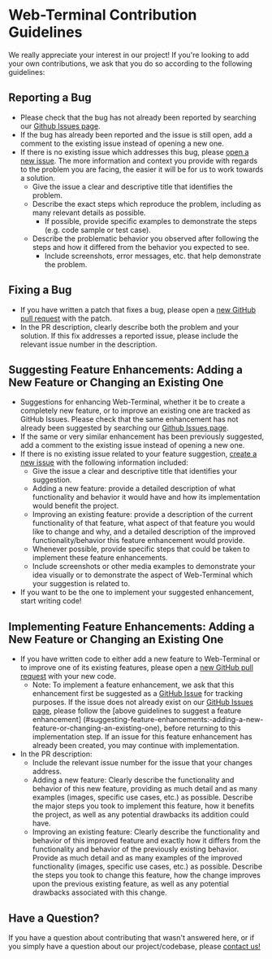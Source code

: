 # Web-Terminal Contribution Guidelines
We really appreciate your interest in our project! If you're looking to add your own contributions, we ask that you do so according to the following guidelines:

## Reporting a Bug
  * Please check that the bug has not already been reported by searching our [Github Issues page](https://github.com/danielle-galvao/web-terminal/issues). 
  * If the bug has already been reported and the issue is still open, add a comment to the existing issue instead of opening a new one.
  * If there is no existing issue which addresses this bug, please [open a new issue](https://github.com/danielle-galvao/web-terminal/issues/new?assignees=&labels=&template=bug_report.md&title=). The more information and context you provide with regards to the problem you are facing, the easier it will be for us to work towards a solution.
    * Give the issue a clear and descriptive title that identifies the problem.
    * Describe the exact steps which reproduce the problem, including as many relevant details as possible. 
      * If possible, provide specific examples to demonstrate the steps (e.g. code sample or test case).
    * Describe the problematic behavior you observed after following the steps and how it differed from the behavior you expected to see.
      * Include screenshots, error messages, etc. that help demonstrate the problem.

## Fixing a Bug
 * If you have written a patch that fixes a bug, please open a [new GitHub pull request](https://github.com/danielle-galvao/web-terminal/compare) with the patch. 
 * In the PR description, clearly describe both the problem and your solution. If this fix addresses a reported issue, please include the relevant issue number in the description.
 
## Suggesting Feature Enhancements: Adding a New Feature or Changing an Existing One
  * Suggestions for enhancing Web-Terminal, whether it be to create a completely new feature, or to improve an existing one are tracked as GitHub Issues. Please check that the same enhancement has not already been suggested by searching our [Github Issues page](https://github.com/danielle-galvao/web-terminal/issues).
  * If the same or very similar enhancement has been previously suggested, add a comment to the existing issue instead of opening a new one. 
  * If there is no existing issue related to your feature suggestion, [create a new issue](https://github.com/danielle-galvao/web-terminal/issues/new?assignees=&labels=&template=feature_request.md&title=) with the following information included: 
    * Give the issue a clear and descriptive title that identifies your suggestion.
    * Adding a new feature: provide a detailed description of what functionality and behavior it would have and how its implementation would benefit the project. 
    * Improving an existing feature: provide a description of the current functionality of that feature, what aspect of that feature you would like to change and why, and a detailed description of the improved functionality/behavior this feature enhancement would provide.
    * Whenever possible, provide specific steps that could be taken to implement these feature enhancements. 
    * Include screenshots or other media examples to demonstrate your idea visually or to demonstrate the aspect of Web-Terminal which your suggestion is related to.
   * If you want to be the one to implement your suggested enhancement, start writing code!
   
## Implementing Feature Enhancements: Adding a New Feature or Changing an Existing One
 * If you have written code to either add a new feature to Web-Terminal or to improve one of its existing features, please open a [new GitHub pull request](https://github.com/danielle-galvao/web-terminal/compare) with your new code.
   * Note: To implement a feature enhancement, we ask that this enhancement first be suggested as a [GitHub Issue](https://github.com/danielle-galvao/web-terminal/issues/new?assignees=&labels=&template=feature_request.md&title=) for tracking purposes. If the issue does not already exist on our [GitHub Issues page](https://github.com/danielle-galvao/web-terminal/issues), please follow the [above guidelines to suggest a feature enhancement] (#suggesting-feature-enhancements:-adding-a-new-feature-or-changing-an-existing-one), before returning to this implementation step. If an issue for this feature enhancement has already been created, you may continue with implementation. 
 * In the PR description:
   * Include the relevant issue number for the issue that your changes address.
   * Adding a new feature: Clearly describe the functionality and behavior of this new feature, providing as much detail and as many examples (images, specific use cases, etc.) as possible. Describe the major steps you took to implement this feature, how it benefits the project, as well as any potential drawbacks its addition could have. 
   * Improving an existing feature: Clearly describe the functionality and behavior of this improved feature and exactly how it differs from the functionality and behavior of the previously existing behavior. Provide as much detail and as many examples of the improved functionality (images, specific use cases, etc.) as possible. Describe the steps you took to change this feature, how the change improves upon the previous existing feature, as well as any potential drawbacks associated with this change.
 
 ## Have a Question?
 If you have a question about contributing that wasn't answered here, or if you simply have a question about our project/codebase, please [contact us!](https://danielle-galvao.github.io/web-terminal/contact/)
